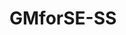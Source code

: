 # GMforSE-SS
<!-- This repository is unofficial implementation of "Unifying Speech Enhancement and Separation with Gradient Modulation for End-to-End Noise-Robust Speech Separation" based on Asteroid, and some modifications.-->
